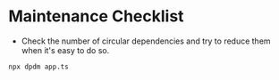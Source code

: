 # Maintenance Checklist

- Check the number of circular dependencies and try to reduce them when it's easy to do so.
```bash
npx dpdm app.ts
```
